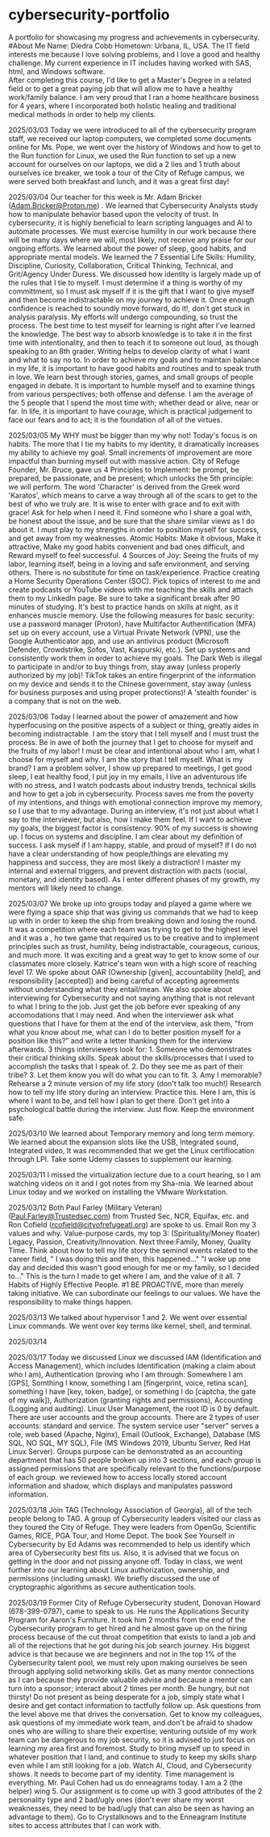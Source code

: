 # cybersecurity-portfolio
A portfolio for showcasing my progress and achievements in cybersecurity.
#About Me
Name: Diedra Cobb
Hometown: Urbana, IL, USA.
The IT field interests me because I love solving problems, and I love a good and healthy challenge. My current experience in IT includes having worked with SAS, html, and Windows software.   
After completing this course, I'd like to get a Master's Degree in a related field or to get a great paying job that will allow me to have a healthy work/family balance. 
I am very proud that I ran a home healthcare business for 4 years, where I incorporated both holistic healing and traditional medical methods in order to help my clients.

2025/03/03
Today we were introduced to all of the cybersecurity program staff, we received our laptop computers, we completed some documents online for Ms. Pope, we went over the history of Windows and how to get to the Run function for Linux, we used the Run function to set up a new account for ourselves on our laptops, we did a 2 lies and 1 truth about ourselves ice breaker, we took a tour of the City of Refuge campus, we were served both breakfast and lunch, and it was a great first day!

2025/03/04
Our teacher for this week is Mr. Adam Bricker (Adam.Bricker@Proton.me) . We learned that Cybersecurity Analysts study how to manipulate behavior based upon the velocity of trust. In cybersecurity, it is highly beneficial to learn scripting languages and AI to automate processes. We must exercise humility in our work because there will be many days where we will, most likely, not receive any praise for our ongoing efforts. We learned about the power of sleep, good habits, and appropriate mental models. We learned the 7 Essential Life Skills: Humility, Discipline, Curiosity, Collaboration, Critical Thinking, Technical, and Grit/Agency Under Duress. We discussed how identity is largely made up of the rules that I tie to myself. I must determine if a thing is worthy of my committment, so I must ask myself if it is the gift that I want to give myself and then become indistractable on my journey to achieve it. Once enough confidence is reached to soundly move forward, do it!, don't get stuck in analysis paralysis. My efforts will undergo compounding, so trust the process. The best time to test myself for learning is right after I've learned the knowledge. The best way to absorb knowledge is to take it in the first time with intentionality, and then to teach it to someone out loud, as though speaking to an 8th grader. Writing helps to develop clarity of what I want and what to say no to. In order to achieve my goals and to maintain balance in my life, it is important to have good habits and routines and to speak truth in love. We learn best through stories, games, and small groups of people engaged in debate. It is important to humble myself and to examine things from various perspectives; both offense and defense. I am the average of the 5 people that I spend the most time with; whether dead or alive, near or far. In life, it is important to have courage, which is practical judgement to face our fears and to act; it is the foundation of all of the virtues. 

2025/03/05
My WHY must be bigger than my why not! Today's focus is on habits.  The more that I tie my habits to my identity, it dramatically increases my ability to achieve my goal. Small increments of improvement are more impactful than burning myself out with massive action. City of Refuge Founder, Mr. Bruce, gave us 4 Principles to Implement: be prompt, be prepared, be passionate, and be present; which unlocks the 5th principle: we will perform. The word 'Character' is derived from the Greek word 'Karatos', which means to carve a way through all of the scars to get to the best of who we truly are. It is wise to enter with grace and to exit with grace! Ask for help when I need it. Find someone who I share a goal with, be honest about the issue, and be sure that the share similar views as I do about it. I must play to my strengths in order to position myself for success, and get away from my weaknesses. Atomic Habits: Make it obvious, Make it attractive, Make my good habits convenient and bad ones difficult, and Reward myself to feel successful. 4 Sources of Joy: Seeing the fruits of my labor, learning itself, being in a loving and safe environment, and serving others. There is no substitute for time on task/experience. Practice creating a Home Security Operations Center (SOC). Pick topics of interest to me and create podcasts or YouTube videos with me teaching the skills and attach them to my LinkedIn page. Be sure to take a significant break after 90 minutes of studying. It's best to practice hands on skills at night, as it enhances muscle memory.  Use the following measures for basic security: use a password manager (Proton), have Multifactor Authentification (MFA) set up on every account, use a Virtual Private Network (VPN), use the Google Authenticator app, and use an antivirus product (Microsoft Defender, Crowdstrike, Sofos, Vast, Kaspurski, etc.). Set up systems and consistently work them in order to achieve my goals. The Dark Web is illegal to participate in and/or to buy things from, stay away (unless properly authorized by my job)! TikTok takes an entire fingerprint of the information on my device and sends it to the Chinese government, stay away (unless for business purposes and using proper protections)! A 'stealth founder' is a company that is not on the web.

2025/03/06
Today I learned about the power of amazement and how hyperfocusing on the positive aspects of a subject or thing, greatly aides in becoming indistractable. I am the story that I tell myself and I must trust the process. Be in awe of both the journey that I get to choose for myself and the fruits of my labor! I must be clear and intentional about who I am, what I choose for myself and why. I am the story that I tell myself. What is my brand?  I am a problem solver, I show up prepared to meetings, I get good sleep, I eat healthy food, I put joy in my emails, I live an adventurous life with no stress, and I watch podcasts about industry trends, technical skills and how to get a job in cybersecurity. Process saves me from the poverty of my intentions, and things with emotional connection improve my memory, so I use that to my advantage. During an interview, it's not just about what I say to the interviewer, but also, how I make them feel. If I want to achieve my goals, the biggest factor is consistency. 90% of my success is showing up. I focus on systems and discipline. I am clear about my definition of success. I ask myself if I am happy, stable, and proud of myself? If I do not have a clear understanding of how people/things are elevating my happiness and success, they are most likely a distraction! I master my internal and external triggers, and prevent distraction with pacts (social, monetary, and identity based). As I enter different phases of my growth, my mentors will likely need to change. 

2025/03/07
We broke up into groups today and played a game where we were flying a space ship that was giving us commands that we had to keep up with in order to keep the ship from breaking down and losing the round. It was a competition where each team was trying to get to the highest level and it was a , ho twe game that required us to be creative and to implement principles such as trust, humility, being indistractable, courageous, curious, and much more. It was exciting and a great way to get to know some of our classmates more closely. Katrice's team won with a high score of reaching level 17. We spoke about OAR (Ownership [given], accountability [held], and responsibility [accepted]) and being careful of accepting agreements without understanding what they entail/mean. We also spoke about interviewing for Cybersecurity and not saying anything that is not relevant to what I bring to the job. Just get the job before ever speaking of any accomodations that I may need. And when the interviewer ask what questions that I have for them at the end of the interview, ask them, "from what you know about me, what can I do to better position myself for a position like this?" and write a letter thanking them for the interview afterwards. 3 things interviewers look for: 1. Someone who demonstrates their critical thinking skills. Speak about the skills/processes that I used to accomplish the tasks that I speak of. 2. Do they see me as part of their tribe? 3. Let them know you will do what you can to fit. 3. Amy I memorable? Rehearse a 2 minute version of my life story (don't talk too much!) Research how to tell my life story during an interview. Practice this. Here I am, this is where I want to be, and tell how I plan to get there. Don't get into a psychological battle during the interview. Just flow. Keep the environment safe.

2025/03/10
We learned about Temporary memory and long term memory. We learned about the expansion slots like the USB, Integrated sound, Integrated video, It was recommended that we get the Linux certifiocation through LPI. Take some Udemy classes to supplement our learning. 

2025/03/11
I missed the virtualization lecture due to a court hearing, so I am watching videos on it and I got notes from my Sha-mia. We learned about Linux today and we worked on installing the VMware Workstation. 

2025/03/12
Both Paul Farley (Military Veteran) (Paul.Farley@Trustedsec.com) from Trusted Sec, NCR, Equifax, etc. and Ron Cofield (rcofield@cityofrefugeatl.org) are spoke to us. Email Ron my 3 values and why. Value-purpose cards, my top 3: (Spirituality/Money floater)  Legacy, Passion, Creativity/Innovation. Next three:Family, Money, Quality Time. Think about how to tell my life story the seminol events related to the career field, " I was doing this and then, this happened..."  "I woke up one day and decided this wasn't good enough for me or my family, so I decided to..." This is the turn I made to get where I am, and the value of it all. 7 Habits of Highly Effective People. #1 BE PROACTIVE, more than merely taking initiative. We can subordinate our feelings to our values. We have the responsibility to make things happen.

2025/03/13
We talked about hypervisor 1 and 2. We went over essential Linux commands. We went over key terms like kernel, shell, and terminal.

2025/03/14

2025/03/17
Today we discussed Linux we discussed IAM (Identification and Access Management), which includes Identification (making a claim about who I am), Authentication (proving who I am through: Somewhere I am [GPS], Somthing I know, something I am [fingerprint, voice, retina scan], something I have [key, token, badge], or something I do [captcha, the gate of my walk]), Authorization (granting rights and permissions), Accounting (Logging and auditing). Linux User Management, the root ID is 0 by default. There are user accounts and the group accounts. There are 2 types of user accounts: standard and service. The system service user "server" serves a role, web based (Apache, Nginx), Email (Outlook, Exchange), Database (MS SQL, NO SQL, MY SQL), File (MS Windows 2019, Ubuntu Server, Red Hat Linux Server). Groups purpose can be demonstrated as an accounting department that has 50 people broken up into 3 sections, and each group is assigned permissions that are specifically relevant to the functions/purpose of each group. we reviewed how to access locally stored account information and shadow, which displays and manipulates password information.

2025/03/18 Join TAG (Technology Association of Georgia), all of the tech people belong to TAG. A group of Cybersecurity leaders visited our class as they toured the City of Refuge. They were leaders from OpenGo, Scientific Games, RICE, PGA Tour, and Home Depot. The book See Yourself in Cybersecurity by Ed Adams was recommended to help us identify which area of Cybersecurity best fits us. Also, it is advised that we focus on getting in the door and not pissing anyone off. Today in class, we went further into our learning about Linux authorization, ownership, and permissions (including umask). We briefly discussed the use of cryptographic algorithms as secure authentication tools. 

2025/03/19 
Former City of Refuge Cybersecurity student, Donovan Howard (678-399-0797), came to speak to us. He runs the Applications Security Program for Aaron's Furniture. It took him 2 months from the end of the Cybersecurity program to get hired and he almost gave up on the hiring process because of the cut throat competition that exists to land a job and all of the rejections that he got during his job search journey. His biggest advice is that because we are beginners and not in the top 1% of the Cybersecurity talent pool, we must rely upon making ourselves be seen through applying solid networking skills. Get as many mentor connections as I can because they provide valuable advise and because a mentor can turn into a sponsor; interact about 2 times per month. Be hungry, but not thirsty! Do not present as being desperate for a job, simply state what I desire and get contact information to tactfully follow up. Ask questions from the level above me that drives the conversation. Get to know my colleagues, ask questions of my immediate work team, and don't be afraid to shadow ones who are willing to share their expertise; venturing outside of my work team can be dangerous to my job security, so it is advised to just focus on learning my area first and foremost. Study to bring myself up to speed in whatever position that I land, and continue to study to keep my skills sharp even while I am still looking for a job. Watch AI, Cloud, and Cybersecurity shows. It needs to become part of my identity. Time management is everything.  Mr. Paul Cohen had us do enneagrams today. I am a 2 (the helper) wing 5. Our assignment is to come up with 3 good attributes of the 2 personality type and 2 bad/ugly ones (don't ever share my worst weaknesses, they need to be bad/ugly that can also be seen as having an advantage to them). Go to Crystalknows and to the Enneagram Institute sites to access attributes that I can work with.  
